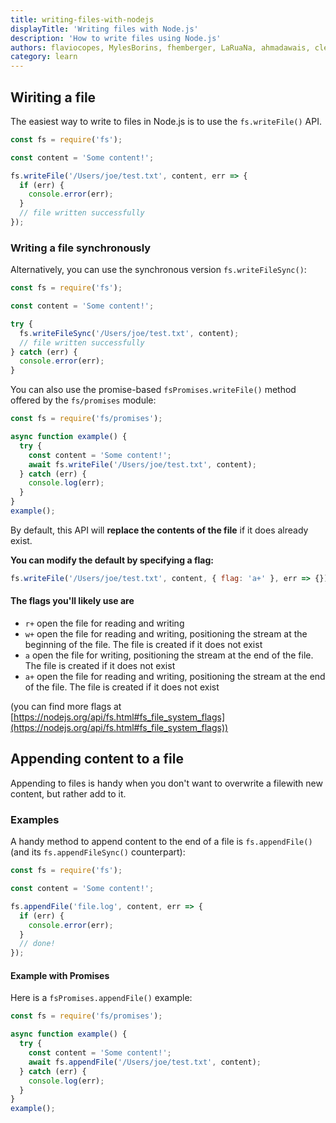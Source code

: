 ```yaml
---
title: writing-files-with-nodejs
displayTitle: 'Writing files with Node.js'
description: 'How to write files using Node.js'
authors: flaviocopes, MylesBorins, fhemberger, LaRuaNa, ahmadawais, clean99, ovflowd
category: learn
---
```


## Wiriting a file

The easiest way to write to files in Node.js is to use the `fs.writeFile()` API.

```js
const fs = require('fs');

const content = 'Some content!';

fs.writeFile('/Users/joe/test.txt', content, err => {
  if (err) {
    console.error(err);
  }
  // file written successfully
});
```

### Writing a file synchronously

Alternatively, you can use the synchronous version `fs.writeFileSync()`:

```js
const fs = require('fs');

const content = 'Some content!';

try {
  fs.writeFileSync('/Users/joe/test.txt', content);
  // file written successfully
} catch (err) {
  console.error(err);
}
```

You can also use the promise-based `fsPromises.writeFile()` method offered by the `fs/promises` module:

```js
const fs = require('fs/promises');

async function example() {
  try {
    const content = 'Some content!';
    await fs.writeFile('/Users/joe/test.txt', content);
  } catch (err) {
    console.log(err);
  }
}
example();
```

By default, this API will **replace the contents of the file** if it does already exist.

**You can modify the default by specifying a flag:**

```js
fs.writeFile('/Users/joe/test.txt', content, { flag: 'a+' }, err => {});
```

#### The flags you'll likely use are

* `r+` open the file for reading and writing
* `w+` open the file for reading and writing, positioning the stream at the beginning of the file. The file is created if it does not exist
* `a` open the file for writing, positioning the stream at the end of the file. The file is created if it does not exist
* `a+` open the file for reading and writing, positioning the stream at the end of the file. The file is created if it does not exist

(you can find more flags at [https://nodejs.org/api/fs.html#fs_file_system_flags](https://nodejs.org/api/fs.html#fs_file_system_flags))

## Appending content to a file

Appending to files is handy when you don't want to overwrite a filewith new content, but rather add to it.

### Examples

A handy method to append content to the end of a file is `fs.appendFile()` (and its `fs.appendFileSync()` counterpart):

```js
const fs = require('fs');

const content = 'Some content!';

fs.appendFile('file.log', content, err => {
  if (err) {
    console.error(err);
  }
  // done!
});
```

#### Example with Promises

Here is a `fsPromises.appendFile()` example:

```js
const fs = require('fs/promises');

async function example() {
  try {
    const content = 'Some content!';
    await fs.appendFile('/Users/joe/test.txt', content);
  } catch (err) {
    console.log(err);
  }
}
example();
```
